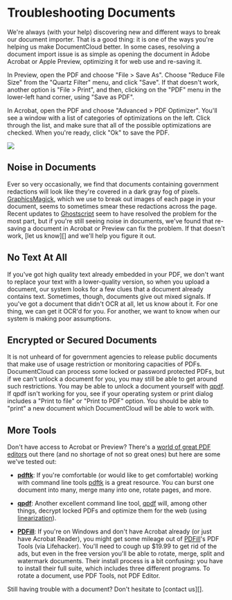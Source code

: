 # Troubleshooting Documents

We're always (with your help) discovering new and different ways to break our document importer. That is a good thing: it is one of the ways you're helping us make DocumentCloud better. In some cases, resolving a document import issue is as simple as opening the document in Adobe Acrobat or Apple Preview, optimizing it for web use and re-saving it.

In Preview, open the PDF and choose "File > Save As". Choose "Reduce File Size" from the "Quartz Filter" menu, and click "Save". If that doesn't work, another option is "File > Print", and then, clicking on the "PDF" menu in the lower-left hand corner, using "Save as PDF".

In Acrobat, open the PDF and choose "Advanced > PDF Optimizer". You'll see a window with a list of categories of optimizations on the left. Click through the list, and make sure that all of the possible optimizations are checked. When you're ready, click "Ok" to save the PDF.

<img src="/images/help/pdf_optimizer.jpg" class="full_line" />

## Noise in Documents

Ever so very occasionally, we find that documents containing government redactions will look like they're covered in a dark gray fog of pixels. [GraphicsMagick][], which we use to break out images of each page in your document, seems to sometimes smear these redactions across the page. Recent updates to <a href="http://pages.cs.wisc.edu/~ghost/doc/GPL/gpl900.htm">Ghostscript</a> seem to have resolved the problem for the most part, but if you're still seeing noise in documents, we've found that re-saving a document in Acrobat or Preview can fix the problem. If that doesn't work, [let us know][] and we'll help you figure it out.
 
## No Text At All

If you've got high quality text already embedded in your PDF, we don't want to replace your text with a lower-quality version, so when you upload a document, our system looks for a few clues that a document already contains text. Sometimes, though, documents give out mixed signals. If you've got a document that didn't OCR at all, let us know about it. For one thing, we can get it OCR'd for you. For another, we want to know when our system is making poor assumptions.
 
## <span id="encrypted">Encrypted or Secured Documents</span> 

It is not unheard of for government agencies to release public documents that make use of usage restriction or monitoring capacities of PDFs. DocumentCloud can process some locked or password protected PDFs, but if we can't unlock a document for you, you may still be able to get around such restrictions. You may be able to unlock a document yourself with [qpdf][]. If qpdf isn't working for you, see if your operating system or print dialog includes a "Print to file" or "Print to PDF" option. You should be able to "print" a new document which DocumentCloud will be able to work with.

## <span id="more">More Tools</span>

Don't have access to Acrobat or Preview? There's a [world of great PDF editors][] out there (and no shortage of not so great ones) but here are some we've tested out:

  * **[pdftk][]**: If you're comfortable (or would like to get comfortable) working with command line tools [pdftk][] is a great resource. You can burst one document into many, merge many into one, rotate pages, and more.
  
  * **[qpdf][]**: Another excellent command line tool, [qpdf][] will, among other things, decrypt locked PDFs and optimize them for the web (using [linearization][]).
  
  * **[PDFill][]**: If you're on Windows and don't have Acrobat already (or just have Acrobat Reader), you might get some mileage out of [PDFill][]'s PDF Tools (via Lifehacker). You'll need to cough up $19.99 to get rid of the ads, but even in the free version you'll be able to rotate, merge, split and watermark documents. Their install process is a bit confusing: you have to install their full suite, which includes three different programs. To rotate a document, use PDF Tools, not PDF Editor.
  
Still having trouble with a document? Don't hesitate to [contact us][].

[Reduce File Size]: /images/help/reduce_file_size.jpg
[GraphicsMagick]: http://www.graphicsmagick.org/
[world of great PDF editors]: http://en.wikipedia.org/wiki/List_of_PDF_software
[pdftk]: http://www.accesspdf.com/pdftk/
[PDFill]: http://pdfill.com/
[qpdf]: http://qpdf.sourceforge.net/
[linearization]: http://qpdf.sourceforge.net/files/qpdf-manual.html#ref.linearization
